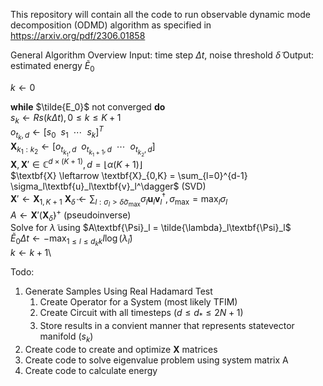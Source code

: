 This repository will contain all the code to run observable dynamic mode decomposition (ODMD) algorithm as specified in https://arxiv.org/pdf/2306.01858

General Algorithm Overview
Input: time step $\Delta t$, noise threshold $\tilde{\delta}$
Output: estimated energy $\tilde{E}_0$

$k \leftarrow 0$

**while**  $\tilde{E_0}$ not converged **do** \
    $s_k \leftarrow Rs(k\Delta t), 0 \le k \le K+1$\
    $o_{t_k,d} \leftarrow \left[s_0~~s_1~~\cdots~~s_k\right]^T$\
    $\textbf{X}_{k_1:k_2} \leftarrow \left[o_{t_{k_1},d}~~o_{t_{k_1+1},d}~~\cdots~~o_{t_{k_2},d}\left]$\
    $\textbf{X}, \textbf{X}' \in \mathbb{C}^{d\times(K+1)}, d = \lfloor\alpha(K+1)\rfloor$\
    $\textbf{X} \leftarrow \textbf{X}_{0,K} = \sum_{l=0}^{d-1} \sigma_l\textbf{u}_l\textbf{v}_l^\dagger$ (SVD)\
    $\textbf{X}' \leftarrow \textbf{X}_{1,K+1}$
    $\textbf{X}_\tilde{\delta} \leftarrow \sum_{l:\sigma_l>\tilde{\delta}\sigma_{\text{max}}} \sigma_l\textbf{u}_l\textbf{v}_l^\dagger, \sigma_{\text{max}} = \max_l\sigma_l$ \
    $A \leftarrow \textbf{X}'\left(\textbf{X}_\tilde{\delta} \right)^+$ (pseudoinverse)\
    Solve for $\tilde{\lambda}$ using $A\textbf{\Psi}_l = \tilde{\lambda}_l\textbf{\Psi}_l$\
    $\tilde{E}_0\Delta t \leftarrow - \max_{1\le l \le d_kk} I \log\left(\tilde{\lambda}_l\right)$\
    $k \leftarrow k+1$\

Todo:
1. Generate Samples Using Real Hadamard Test
    1. Create Operator for a System (most likely TFIM)
    2. Create Circuit with all timesteps ($d \le d_* \le 2N+1$)
    3. Store results in a convient manner that represents statevector manifold ($s_k$)
2. Create code to create and optimize **X** matrices
3. Create code to solve eigenvalue problem using system matrix A
4. Create code to calculate energy